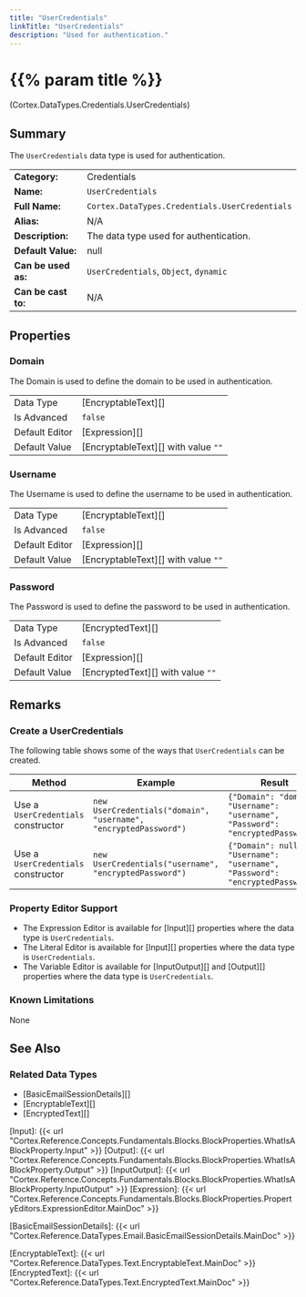 ```yaml
---
title: "UserCredentials"
linkTitle: "UserCredentials"
description: "Used for authentication."
---
```



# {{% param title %}}

<p class="namespace">(Cortex.DataTypes.Credentials.UserCredentials)</p>

## Summary

The `UserCredentials` data type is used for authentication.

| | |
|-|-|
| **Category:**          | Credentials                                            |
| **Name:**              | `UserCredentials`                                      |
| **Full Name:**         | `Cortex.DataTypes.Credentials.UserCredentials`         |
| **Alias:**             | N/A                                                    |
| **Description:**       | The data type used for authentication.                 |
| **Default Value:**     | null                                                   |
| **Can be used as:**    | `UserCredentials`, `Object`, `dynamic`                 |
| **Can be cast to:**    | N/A                                                    |

## Properties

### Domain

The Domain is used to define the domain to be used in authentication.

| | |
|--------------------|---------------------------|
| Data Type | [EncryptableText][] |
| Is Advanced | `false` |
| Default Editor | [Expression][] |
| Default Value | [EncryptableText][] with value `""` |

### Username

The Username is used to define the username to be used in authentication.

| | |
|--------------------|---------------------------|
| Data Type | [EncryptableText][] |
| Is Advanced | `false` |
| Default Editor | [Expression][] |
| Default Value | [EncryptableText][] with value `""` |

### Password

The Password is used to define the password to be used in authentication.

| | |
|--------------------|---------------------------|
| Data Type | [EncryptedText][] |
| Is Advanced | `false` |
| Default Editor | [Expression][] |
| Default Value | [EncryptedText][] with value `""` |

## Remarks

### Create a UserCredentials

The following table shows some of the ways that `UserCredentials` can be created.

| Method | Example | Result | Editor&nbsp;Support | Notes |
|-|-|-|-|-|
| Use a `UserCredentials` constructor | `new UserCredentials("domain", "username", "encryptedPassword")` | `{"Domain": "domain", "Username": "username", "Password": "encryptedPassword"}` | Expression |  |
| Use a `UserCredentials` constructor | `new UserCredentials("username", "encryptedPassword")` | `{"Domain": null, "Username": "username", "Password": "encryptedPassword"}` | Expression |  |

### Property Editor Support

* The Expression Editor is available for [Input][] properties where the data type is `UserCredentials`.
* The Literal Editor is available for [Input][] properties where the data type is `UserCredentials`.
* The Variable Editor is available for [InputOutput][] and [Output][] properties where the data type is `UserCredentials`.
  
### Known Limitations

None

## See Also

### Related Data Types

* [BasicEmailSessionDetails][]
* [EncryptableText][]
* [EncryptedText][]

[Input]: {{< url "Cortex.Reference.Concepts.Fundamentals.Blocks.BlockProperties.WhatIsABlockProperty.Input" >}}
[Output]: {{< url "Cortex.Reference.Concepts.Fundamentals.Blocks.BlockProperties.WhatIsABlockProperty.Output" >}}
[InputOutput]: {{< url "Cortex.Reference.Concepts.Fundamentals.Blocks.BlockProperties.WhatIsABlockProperty.InputOutput" >}}
[Expression]: {{< url "Cortex.Reference.Concepts.Fundamentals.Blocks.BlockProperties.PropertyEditors.ExpressionEditor.MainDoc" >}}

[BasicEmailSessionDetails]: {{< url "Cortex.Reference.DataTypes.Email.BasicEmailSessionDetails.MainDoc" >}}

[EncryptableText]: {{< url "Cortex.Reference.DataTypes.Text.EncryptableText.MainDoc" >}}
[EncryptedText]: {{< url "Cortex.Reference.DataTypes.Text.EncryptedText.MainDoc" >}}
